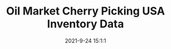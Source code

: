 ---
"title": "Oil Market Cherry Picking USA Inventory Data"
"date": "2021-9-24 15:1:1"
"feed_name": "RIGZONE"
"feed_website": "http://www.rigzone.com/"
"feed_rss": "http://www.rigzone.com/news/rss/rigzone_latest.aspx"
"link": "https://www.rigzone.com/news/oil_market_cherry_picking_usa_inventory_data-24-sep-2021-166527-article/?rss=true"
"file": "_posts/2021-1-1-5ab7dbe6c1d6b2a01d73314f39f10f44eee2865c.md"
"accident": "0"
"drilling": "0"
"dead": "0"
"injured": "0"
"where": "unknown site"
---